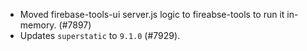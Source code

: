 - Moved firebase-tools-ui server.js logic to fireabse-tools to run it in-memory. (#7897)
- Updates `superstatic` to `9.1.0` (#7929).
